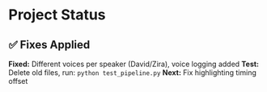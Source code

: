 # Project Status

## ✅ Fixes Applied

**Fixed:** Different voices per speaker (David/Zira), voice logging added
**Test:** Delete old files, run: `python test_pipeline.py`
**Next:** Fix highlighting timing offset
